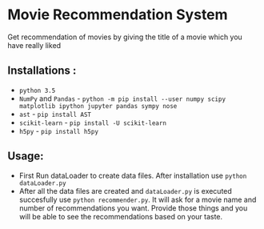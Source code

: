 # Movie Recommendation System
Get recommendation of movies by giving the title of a movie which you have really liked
## Installations :
* `python 3.5`
* `NumPy` and `Pandas` - `python -m pip install --user numpy scipy matplotlib ipython jupyter pandas sympy nose`
* `ast` - `pip install AST`
* `scikit-learn` - `pip install -U scikit-learn`
* `h5py` - `pip install h5py`
## Usage:
* First Run dataLoader to create data files. After installation use `python dataLoader.py`
* After all the data files are created and `dataLoader.py` is executed succesfully use `python recommender.py`. It will ask for a movie name and number of recommendations you want. Provide those things and you will be able to see the recommendations based on your taste. 

